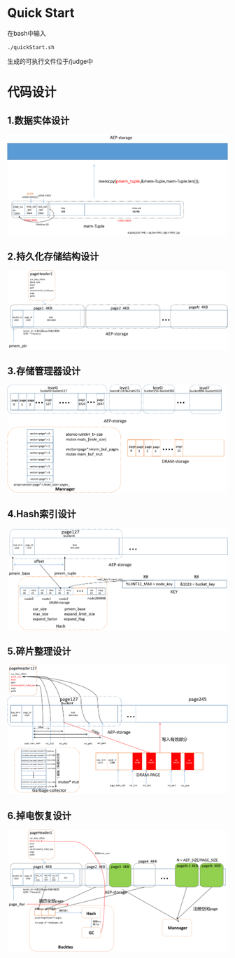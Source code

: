 # Quick Start
在bash中输入
```
./quickStart.sh 
```
生成的可执行文件位于/judge中
# 代码设计
## 1.数据实体设计
![avatar](/img/1.png)
## 2.持久化存储结构设计
![avatar](/img/2.png)
## 3.存储管理器设计
![avatar](/img/3.png)
## 4.Hash索引设计
![avatar](/img/4.png)
## 5.碎片整理设计
![avatar](/img/5.png)
## 6.掉电恢复设计
![avatar](/img/6.png)
